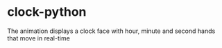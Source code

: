 # clock-python
The animation displays a clock face with hour, minute and second hands that move in real-time
